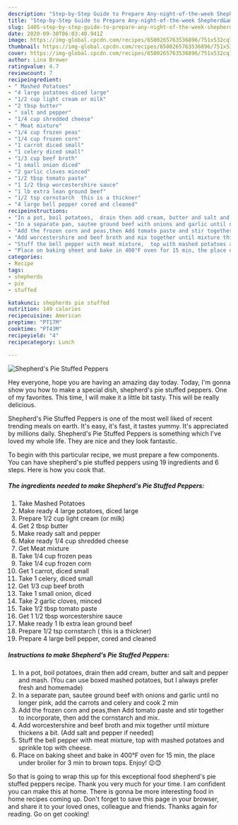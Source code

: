 ```yaml
---
description: "Step-by-Step Guide to Prepare Any-night-of-the-week Shepherd&amp;#39;s Pie Stuffed Peppers"
title: "Step-by-Step Guide to Prepare Any-night-of-the-week Shepherd&amp;#39;s Pie Stuffed Peppers"
slug: 1405-step-by-step-guide-to-prepare-any-night-of-the-week-shepherd-and-39-s-pie-stuffed-peppers
date: 2020-09-30T06:03:40.941Z
image: https://img-global.cpcdn.com/recipes/6500265763536896/751x532cq70/shepherds-pie-stuffed-peppers-recipe-main-photo.jpg
thumbnail: https://img-global.cpcdn.com/recipes/6500265763536896/751x532cq70/shepherds-pie-stuffed-peppers-recipe-main-photo.jpg
cover: https://img-global.cpcdn.com/recipes/6500265763536896/751x532cq70/shepherds-pie-stuffed-peppers-recipe-main-photo.jpg
author: Lina Brewer
ratingvalue: 4.7
reviewcount: 7
recipeingredient:
- " Mashed Potatoes"
- "4 large potatoes diced large"
- "1/2 cup light cream or milk"
- "2 tbsp butter"
- " salt and pepper"
- "1/4 cup shredded cheese"
- " Meat mixture"
- "1/4 cup frozen peas"
- "1/4 cup frozen corn"
- "1 carrot diced small"
- "1 celery diced small"
- "1/3 cup beef broth"
- "1 small onion diced"
- "2 garlic cloves minced"
- "1/2 tbsp tomato paste"
- "1 1/2 tbsp worcestershire sauce"
- "1 lb extra lean ground beef"
- "1/2 tsp cornstarch  this is a thickner"
- "4 large bell pepper cored and cleaned"
recipeinstructions:
- "In a pot, boil potatoes,  drain then add cream, butter and salt and pepper  and mash.  (You can use boxed mashed potatoes, but I always prefer fresh and homemade)"
- "In a separate pan, sautee ground beef with onions and garlic until no longer pink, add the carrots and celery  and cook 2 min"
- "Add the frozen corn and peas,then Add tomato paste and stir together to incorporate, then add the cornstarch and mix."
- "Add worcestershire and beef broth and mix together until mixture thickens a bit. (Add salt and pepper if needed)"
- "Stuff the bell pepper with meat mixture,  top with mashed potatoes and sprinkle top with cheese."
- "Place on baking sheet and bake in 400°F oven for 15 min, the place under broiler for 3 min to brown tops. Enjoy! 😉😊"
categories:
- Recipe
tags:
- shepherds
- pie
- stuffed

katakunci: shepherds pie stuffed 
nutrition: 149 calories
recipecuisine: American
preptime: "PT17M"
cooktime: "PT43M"
recipeyield: "4"
recipecategory: Lunch

---
```



![Shepherd&#39;s Pie Stuffed Peppers](https://img-global.cpcdn.com/recipes/6500265763536896/751x532cq70/shepherds-pie-stuffed-peppers-recipe-main-photo.jpg)

Hey everyone, hope you are having an amazing day today. Today, I'm gonna show you how to make a special dish, shepherd&#39;s pie stuffed peppers. One of my favorites. This time, I will make it a little bit tasty. This will be really delicious.

Shepherd&#39;s Pie Stuffed Peppers is one of the most well liked of recent trending meals on earth. It's easy, it's fast, it tastes yummy. It's appreciated by millions daily. Shepherd&#39;s Pie Stuffed Peppers is something which I've loved my whole life. They are nice and they look fantastic.




To begin with this particular recipe, we must prepare a few components. You can have shepherd&#39;s pie stuffed peppers using 19 ingredients and 6 steps. Here is how you cook that.

<!--inarticleads1-->

##### The ingredients needed to make Shepherd&#39;s Pie Stuffed Peppers:

1. Take  Mashed Potatoes
1. Make ready 4 large potatoes, diced large
1. Prepare 1/2 cup light cream (or milk)
1. Get 2 tbsp butter
1. Make ready  salt and pepper
1. Make ready 1/4 cup shredded cheese
1. Get  Meat mixture
1. Take 1/4 cup frozen peas
1. Take 1/4 cup frozen corn
1. Get 1 carrot, diced small
1. Take 1 celery, diced small
1. Get 1/3 cup beef broth
1. Take 1 small onion, diced
1. Take 2 garlic cloves, minced
1. Take 1/2 tbsp tomato paste
1. Get 1 1/2 tbsp worcestershire sauce
1. Make ready 1 lb extra lean ground beef
1. Prepare 1/2 tsp cornstarch ( this is a thickner)
1. Prepare 4 large bell pepper, cored and cleaned




<!--inarticleads2-->

##### Instructions to make Shepherd&#39;s Pie Stuffed Peppers:

1. In a pot, boil potatoes,  drain then add cream, butter and salt and pepper  and mash.  (You can use boxed mashed potatoes, but I always prefer fresh and homemade)
1. In a separate pan, sautee ground beef with onions and garlic until no longer pink, add the carrots and celery  and cook 2 min
1. Add the frozen corn and peas,then Add tomato paste and stir together to incorporate, then add the cornstarch and mix.
1. Add worcestershire and beef broth and mix together until mixture thickens a bit. (Add salt and pepper if needed)
1. Stuff the bell pepper with meat mixture,  top with mashed potatoes and sprinkle top with cheese.
1. Place on baking sheet and bake in 400°F oven for 15 min, the place under broiler for 3 min to brown tops. Enjoy! 😉😊




So that is going to wrap this up for this exceptional food shepherd&#39;s pie stuffed peppers recipe. Thank you very much for your time. I am confident you can make this at home. There is gonna be more interesting food in home recipes coming up. Don't forget to save this page in your browser, and share it to your loved ones, colleague and friends. Thanks again for reading. Go on get cooking!
